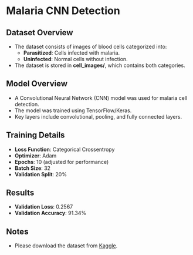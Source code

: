 # Malaria CNN Detection

## Dataset Overview
- The dataset consists of images of blood cells categorized into:
  - **Parasitized**: Cells infected with malaria.
  - **Uninfected**: Normal cells without infection.
- The dataset is stored in **cell_images/**, which contains both categories.

## Model Overview
- A Convolutional Neural Network (CNN) model was used for malaria cell detection.
- The model was trained using TensorFlow/Keras.
- Key layers include convolutional, pooling, and fully connected layers.

## Training Details
- **Loss Function**: Categorical Crossentropy
- **Optimizer**: Adam
- **Epochs**: 10 (adjusted for performance)
- **Batch Size**: 32
- **Validation Split**: 20%

## Results
- **Validation Loss**: 0.2567
- **Validation Accuracy**: 91.34%

## Notes
- Please download the dataset from [Kaggle](https://www.kaggle.com/datasets/iarunava/cell-images-for-detecting-malaria).
